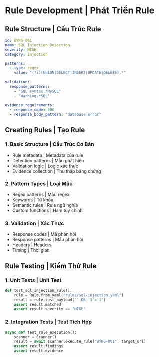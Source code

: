 # Rule Development | Phát Triển Rule

## Rule Structure | Cấu Trúc Rule

```yaml
id: BYKG-001
name: SQL Injection Detection
severity: HIGH
category: injection

patterns:
  - type: regex
    value: "(?i)(UNION|SELECT|INSERT|UPDATE|DELETE).*"
  
validation:
  response_patterns:
    - "SQL syntax.*MySQL"
    - "Warning.*SQL"
  
evidence_requirements:
  - response_code: 500
  - response_body_pattern: "database error"
```

## Creating Rules | Tạo Rule

### 1. Basic Structure | Cấu Trúc Cơ Bản
- Rule metadata | Metadata của rule
- Detection patterns | Mẫu phát hiện
- Validation logic | Logic xác thực
- Evidence collection | Thu thập bằng chứng

### 2. Pattern Types | Loại Mẫu
- Regex patterns | Mẫu regex
- Keywords | Từ khóa
- Semantic rules | Rule ngữ nghĩa
- Custom functions | Hàm tùy chỉnh

### 3. Validation | Xác Thực
- Response codes | Mã phản hồi
- Response patterns | Mẫu phản hồi
- Headers | Headers
- Timing | Thời gian

## Rule Testing | Kiểm Thử Rule

### 1. Unit Tests | Unit Test
```python
def test_sql_injection_rule():
    rule = Rule.from_yaml("rules/sql-injection.yaml")
    result = rule.test_payload("' OR '1'='1")
    assert result.matched
    assert result.severity == "HIGH"
```

### 2. Integration Tests | Test Tích Hợp
```python
async def test_rule_execution():
    scanner = Scanner()
    result = await scanner.execute_rule("BYKG-001", target_url)
    assert result.findings
    assert result.evidence
```